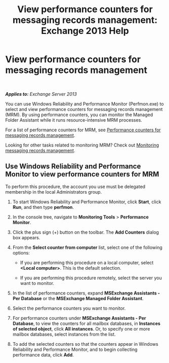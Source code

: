 ﻿---
title: 'View performance counters for messaging records management: Exchange 2013 Help'
TOCTitle: View performance counters for messaging records management
ms:assetid: ec374d31-2797-4f8b-8c96-3839d01a662c
ms:mtpsurl: https://technet.microsoft.com/en-us/library/Bb397227(v=EXCHG.150)
ms:contentKeyID: 50873815
ms.date: 05/13/2016
mtps_version: v=EXCHG.150
---

# View performance counters for messaging records management

 

_**Applies to:** Exchange Server 2013_


You can use Windows Reliability and Performance Monitor (Perfmon.exe) to select and view performance counters for messaging records management (MRM). By using performance counters, you can monitor the Managed Folder Assistant while it runs resource-intensive MRM processes.

For a list of performance counters for MRM, see [Performance counters for messaging records management](performance-counters-for-https://docs.microsoft.com/en-us/exchange/security-and-compliance/messaging-records-management/messaging-records-management).

Looking for other tasks related to monitoring MRM? Check out [Monitoring messaging records management](monitoring-https://docs.microsoft.com/en-us/exchange/security-and-compliance/messaging-records-management/messaging-records-management).

## Use Windows Reliability and Performance Monitor to view performance counters for MRM

To perform this procedure, the account you use must be delegated membership in the local Administrators group.

1.  To start Windows Reliability and Performance Monitor, click **Start**, click **Run**, and then type **perfmon**.

2.  In the console tree, navigate to **Monitoring Tools** \> **Performance Monitor**.

3.  Click the plus sign (+) button on the toolbar. The **Add Counters** dialog box appears.

4.  From the **Select counter from computer** list, select one of the following options:
    
      - If you are performing this procedure on a local computer, select **\<Local computer\>**. This is the default selection.
    
      - If you are performing this procedure remotely, select the server you want to monitor.

5.  In the list of performance counters, expand **MSExchange Assistants - Per Database** or the **MSExchange Managed Folder Assistant**.

6.  Select the performance counters you want to monitor.

7.  For performance counters under **MSExchange Assistants - Per Database**, to view the counters for all mailbox databases, in **Instances of selected object**, click **All instances**. Or, to specify one or more mailbox databases, select instances from the list.

8.  To add the selected counters so that the counters appear in Windows Reliability and Performance Monitor, and to begin collecting performance data, click **Add**.

